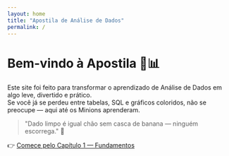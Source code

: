 ```yaml
---
layout: home
title: "Apostila de Análise de Dados"
permalink: /
---
```


# Bem-vindo à Apostila 🍌📊

Este site foi feito para transformar o aprendizado de Análise de Dados em algo leve, divertido e prático.  
Se você já se perdeu entre tabelas, SQL e gráficos coloridos, não se preocupe — aqui até os Minions aprenderam.

> "Dado limpo é igual chão sem casca de banana — ninguém escorrega." 🍌

👉 [Comece pelo Capítulo 1 — Fundamentos](/chapters/01_fundamentos/)
